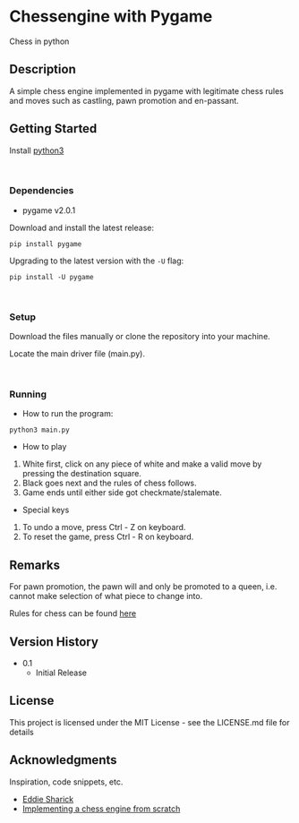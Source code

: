 # Chessengine with Pygame

Chess in python

## Description

A simple chess engine implemented in pygame with legitimate chess rules and moves such as castling, pawn promotion and en-passant.

## Getting Started

Install [python3](https://www.python.org/downloads/)

<br>

### Dependencies

* pygame v2.0.1

Download and install the latest release:

`pip install pygame`

Upgrading to the latest version with the `-U` flag:

`pip install -U pygame`

<br>

### Setup
Download the files manually or clone the repository into your machine.

Locate the main driver file (main.py).

<br>

### Running

* How to run the program:

</t>`python3 main.py`


* How to play

1. White first, click on any piece of white and make a valid move by pressing the destination square.
2. Black goes next and the rules of chess follows.
3. Game ends until either side got checkmate/stalemate.


* Special keys

1. To undo a move, press Ctrl - Z on keyboard.
2. To reset the game, press Ctrl - R on keyboard.

## Remarks

For pawn promotion, the pawn will and only be promoted to a queen, i.e. cannot make selection of what piece to change into.

Rules for chess can be found [here](https://www.chesscoachonline.com/chess-articles/chess-rules)

<!-- ## Authors

Contributors names and contact info

ex. Dominique Pizzie  
[@DomPizzie](https://twitter.com/dompizzie) -->

## Version History

* 0.1
    * Initial Release

## License

This project is licensed under the MIT License - see the LICENSE.md file for details

## Acknowledgments

Inspiration, code snippets, etc.
* [Eddie Sharick](https://www.youtube.com/channel/UCaEohRz5bPHywGBwmR18Qww)
* [Implementing a chess engine from scratch](https://towardsdatascience.com/implementing-a-chess-engine-from-scratch-be38cbdae91)
